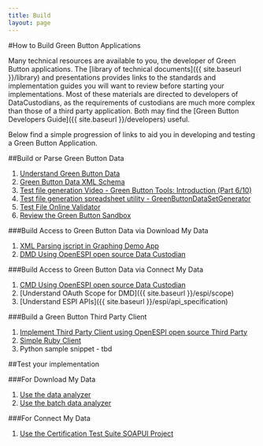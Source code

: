 ```yaml
---
title: Build
layout: page
---
```


#How to Build Green Button Applications


Many technical resources are available to you, the developer of Green Button applications. The [library of technical documents]({{ site.baseurl }}/library) and presentations provides links to the standards and implementation guides you will want to review before starting your implementations. Most of these materials are directed to developers of DataCustodians, as the requirements of custodians are much more complex than those of a third party application.  Both may find the [Green Button Developers Guide]({{ site.baseurl }}/developers) useful.

Below find a simple progression of links to aid you in developing and testing a Green Button Application.

<span class="anchor" id="data-custodian-development"></span>

##Build or Parse Green Button Data

1. [Understand Green Button Data](/developers)
1. [Green Button Data XML Schema](https://github.com/energyos/OpenESPI-Common-java/blob/master/etc/espiDerived.xsd)
1. [Test file generation Video - Green Button Tools: Introduction (Part 6/10)](/library/video)
1. [Test file generation spreadsheet utility - GreenButtonDataSetGenerator](https://github.com/energyos/OpenESPI-GreenbuttonDataSDK/tree/master/SampleDataGenerator)
1. [Test File Online Validator](http://www.greenbuttondata.org/greentest.aspx)
2. [Review the Green Button Sandbox](/developers/sandbox)

###Build Access to Green Button Data via Download My Data

1. [XML Parsing jscript in Graphing Demo App](https://github.com/energyos/OpenESPI-GreenbuttonDataSDK/tree/master/GreenButtonDemoPage)
2. [DMD Using OpenESPI open source Data Custodian](https://github.com/energyos/OpenESPI-Common-java)

###Build Access to Green Button Data via Connect My Data

1. [CMD Using OpenESPI open source Data Custodian](https://github.com/energyos/OpenESPI-DataCustodian-java)
1. [Understand OAuth Scope for DMD]({{ site.baseurl }}/espi/scope)
1. [Understand ESPI APIs]({{ site.baseurl }}/espi/api_specification)

###Build a Green Button Third Party Client
1. [Implement Third Party Client using OpenESPI open source Third Party](https://github.com/energyos/OpenESPI-ThirdParty-java)
2. [Simple Ruby Client](https://github.com/cew821/greenbutton)
3. Python sample snippet - tbd

##Test your implementation

###For Download My Data

1. [Use the data analyzer](http://www.greenbuttondata.org/greentest.aspx)
2. [Use the batch data analyzer](https://github.com/energyos/OpenESPI-GreenbuttonDataSDK/tree/master/GreenButtonBatchTest)

###For Connect My Data

1. [Use the Certification Test Suite SOAPUI Project](https://github.com/energyos/OpenESPI-GreenButtonCMDTest) 


